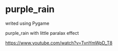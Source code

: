 # purple_rain

writed using Pygame

purple_rain with little paralax effect

https://www.youtube.com/watch?v=TvnYmWpD_T8
